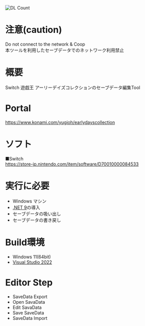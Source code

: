![DL Count](https://img.shields.io/github/downloads/turtle-insect/Yu-Gi-OhEarlyDaysCollection/total.svg)

# 注意(caution)
Do not connect to the network & Coop  
本ツールを利用したセーブデータでのネットワーク利用禁止

# 概要
Switch 遊戯王 アーリーデイズコレクションのセーブデータ編集Tool

# Portal
https://www.konami.com/yugioh/earlydayscollection

# ソフト
■Switch  
https://store-jp.nintendo.com/item/software/D70010000084533

# 実行に必要
* Windows マシン
* [.NET 9](https://dotnet.microsoft.com/en-us/download/dotnet/9.0)の導入
* セーブデータの吸い出し
* セーブデータの書き戻し

# Build環境
* Windows 11(64bit)
* [Visual Studio 2022](https://visualstudio.microsoft.com/)

# Editor Step
* SaveData Export
* Open SavaData
* Edit SavaData
* Save SaveData
* SaveData Import
